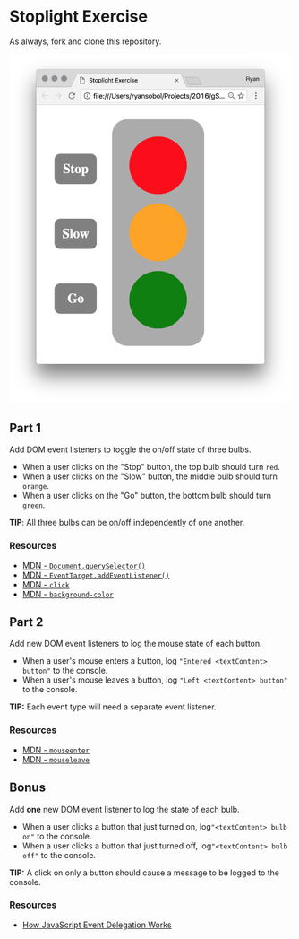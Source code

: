 # Stoplight Exercise

As always, fork and clone this repository.

![](stoplight.png)

## Part 1

Add DOM event listeners to toggle the on/off state of three bulbs.

- When a user clicks on the "Stop" button, the top bulb should turn `red`.
- When a user clicks on the "Slow" button, the middle bulb should turn `orange`.
- When a user clicks on the "Go" button, the bottom bulb should turn `green`.

**TIP**: All three bulbs can be on/off independently of one another.

### Resources

- [MDN - `Document.querySelector()`](https://developer.mozilla.org/en-US/docs/Web/API/Document/querySelector)
- [MDN - `EventTarget.addEventListener()`](https://developer.mozilla.org/en-US/docs/Web/API/EventTarget/addEventListener)
- [MDN - `click`](https://developer.mozilla.org/en-US/docs/Web/Events/click)
- [MDN -  `background-color`](https://developer.mozilla.org/en-US/docs/Web/CSS/background-color)

## Part 2

Add new DOM event listeners to log the mouse state of each button.

- When a user's mouse enters a button, log `"Entered <textContent> button"` to the console.
- When a user's mouse leaves a button, log `"Left <textContent> button"` to the console.

**TIP:** Each event type will need a separate event listener.

### Resources

- [MDN - `mouseenter`](https://developer.mozilla.org/en-US/docs/Web/Events/mouseenter)
- [MDN - `mouseleave`](https://developer.mozilla.org/en-US/docs/Web/Events/mouseleave)

## Bonus

Add **one** new DOM event listener to log the state of each bulb.

- When a user clicks a button that just turned on, log`"<textContent> bulb on"` to the console.
- When a user clicks a button that just turned off, log`"<textContent> bulb off"` to the console.

**TIP:** A click on only a button should cause a message to be logged to the console.

### Resources

- [How JavaScript Event Delegation Works](https://davidwalsh.name/event-delegate)
